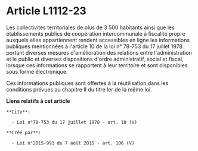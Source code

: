 # Article L1112-23

Les collectivités territoriales de plus de 3 500 habitants ainsi que les établissements publics de coopération intercommunale
à fiscalité propre auxquels elles appartiennent rendent accessibles en ligne les informations publiques mentionnées à
l'article 10 de la loi n° 78-753 du 17 juillet 1978 portant diverses mesures d'amélioration des relations entre
l'administration et le public et diverses dispositions d'ordre administratif, social et fiscal, lorsque ces informations se
rapportent à leur territoire et sont disponibles sous forme électronique. 

Ces informations publiques sont offertes à la réutilisation dans les conditions prévues au chapitre II du titre Ier de la
même loi.

**Liens relatifs à cet article**

	**Cite**:

	  - Loi n°78-753 du 17 juillet 1978 - art. 10 (V)

	**Créé par**:

	  - Loi n°2015-991 du 7 août 2015 - art. 106 (V)
